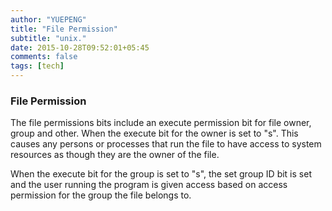 ```yaml
---
author: "YUEPENG"
title: "File Permission"
subtitle: "unix."
date: 2015-10-28T09:52:01+05:45
comments: false
tags: [tech]
---
```


### File Permission

The file permissions bits include an execute permission bit for file owner, group and other. When the execute bit for the owner is set to "s". This causes any persons or processes that run the file to have access to system resources as though they are the owner of the file.

When the execute bit for the group is set to "s", the set group ID bit is set and the user running the program is given access based on access permission for the group the file belongs to.










